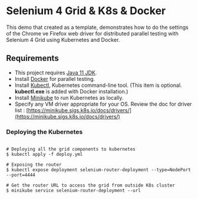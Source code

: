 # Selenium 4 Grid & K8s & Docker

This demo that created as a template, demonstrates how to do the settings of the Chrome ve Firefox web driver for
distributed parallel testing with Selenium 4 Grid using Kubernetes and Docker.

## Requirements

- This project requires [Java 11 JDK](https://adoptopenjdk.net/).
- Install [Docker](https://www.docker.com/) for parallel testing.
- Install [Kubectl](https://kubernetes.io/docs/tasks/tools/install-kubectl/), Kubernetes command-line tool. (This item
  is optional. **kubectl.exe** is added with Docker installation.)
- Install [Minikube](https://kubernetes.io/docs/setup/learning-environment/minikube/) to run Kubernetes as locally.
- Specify any VM driver appropriate for your OS. Review the doc for driver
  list : [https://minikube.sigs.k8s.io/docs/drivers/](https://minikube.sigs.k8s.io/docs/drivers/)

### Deploying the Kubernetes

```shell

# Deploying all the grid components to kubernetes
$ kubectl apply -f deploy.yml

# Exposing the router
$ kubectl expose deployment selenium-router-deployment --type=NodePort --port=4444

# Get the router URL to access the grid from outside K8s cluster
$ minikube service selenium-router-deployment --url
```
